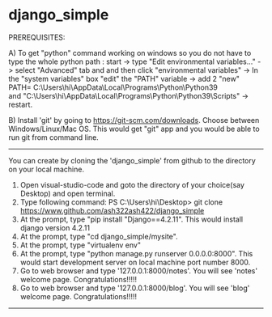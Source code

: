 # django_simple
 PREREQUISITES:

A) To get "python" command working on windows so you  do not have to type the whole python path :
   start -> type "Edit environmental variables..." -> select "Advanced" tab and and
   then click "environmental variables" -> In the "system variables" box "edit" the "PATH" variable -> 
   add 2 "new" PATH= C:\Users\hi\AppData\Local\Programs\Python\Python39\
   and "C:\Users\hi\AppData\Local\Programs\Python\Python39\Scripts\" -> restart.
   
   B) Install 'git' by going to https://git-scm.com/downloads. Choose between Windows/Linux/Mac OS.
   This would get "git" app and you  would be  able to run git from command line.
*****************************************************************************************

You can create by cloning the 'django_simple' from github to the directory on your local machine.
1) Open visual-studio-code and goto the directory of your choice(say Desktop) and open terminal.
2)  Type following command:
  PS C:\Users\hi\Desktop> git clone https://www.github.com/ash322ash422/django_simple
3) At the prompt, type "pip install "Django==4.2.11". This would install django version 4.2.11
4) At the prompt, type "cd django_simple/mysite".
5) At the prompt, type "virtualenv env"
6) At the prompt, type "python manage.py runserver 0.0.0.0:8000". This would start development server on local machine port number 8000.
7) Go to web browser and type '127.0.0.1:8000/notes'. You will see 'notes' welcome page. Congratulations!!!!!
8) Go to web browser and type '127.0.0.1:8000/blog'.  You will see 'blog' welcome page.  Congratulations!!!!!

***************************************************************************

